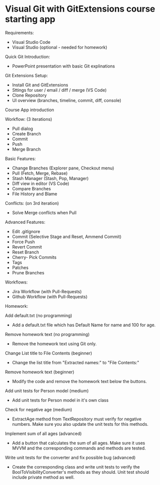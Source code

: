 # Visual Git with GitExtensions course starting app

Requirements:
- Visual Studio Code
- Visual Studio (optional - needed for homework)

Quick Git Introduction:
- PowerPoint presentation with basic Git explinations

Git Extensions Setup:
- Install Git and GitExtensions
- Sttings for user / email / diff / merge (VS Code)
- Clone Repository
- UI overview (branches, timeline, commit, diff, console)

Course App introduction

Workflow: (3 iterations)
- Pull dialog
- Create Branch
- Commit
- Push
- Merge Branch

Basic Features:
- Change Branches (Explorer pane, Checkout menu)
- Pull (Fetch, Merge, Rebase)
- Stash Manager (Stash, Pop, Manager)
- Diff view in editor (VS Code)
- Compare Branches
- File History and Blame

Conflicts: (on 3rd iteration)
- Solve Merge conflicts when Pull

Advanced Features:
- Edit .gitIgnore
- Commit (Selective Stage and Reset, Ammend Commit)
- Force Push
- Revert Commit
- Reset Branch
- Cherry- Pick Commits
- Tags
- Patches
- Prune Branches

Workflows:
- Jira Workflow (with Pull-Requests)
- Github Workflow (with Pull-Requests)



Homework:

Add default.txt (no programming)
- Add a default.txt file which has Default Name for name and 100 for age.

Remove homework text (no programming)
- Remove the homework text using Git only.

Change List title to File Contents (beginner)
- Change the list title from "Extracted names:" to "File Contents:"

Remove homework text (beginner)
- Modify the code and remove the homework text below the buttons.

Add unit tests for Person model (medium)
- Add unit tests for Person model in it's own class

Check for negative age (medium)
- ExtractAge method from TextRepository must verify for negative numbers. Make sure you also update the unit tests for this methods.

Implement sum of all ages (advanced)
- Add a button that calculates the sum of all ages. Make sure it uses MVVM and the corresponding commands and methods are tested.

Write unit tests for the converter and fix possible bug (advanced)
- Create the corresponding class and write unit tests to verify the BoolToVisibilityConverter's methods as they should. Unit test should include private method as well.